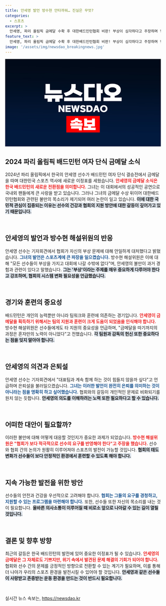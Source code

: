 ```yaml
---
title: 안세영 발언 방수현 안타까워… 진실은 무엇?
categories:
  - 스포츠
excerpt: >
  안세영, 파리 올림픽 금메달 수확 후 대한배드민턴협회 비판! 부상이 심각하다고 주장하며 협회의 안일함에 실망감을 드러낸 가운데, 전 국가대표 방수현의 의견도 주목받고 있다. 금메달 이후 불거진 갈등의 진실은?
feature_text: >
  안세영, 파리 올림픽 금메달 수확 후 대한배드민턴협회 비판! 부상이 심각하다고 주장하며 협회의 안일함에 실망감을 드러낸 가운데, 전 국가대표 방수현의 의견도 주목받고 있다. 금메달 이후 불거진 갈등의 진실은?
image: '/assets/img/newsdao_breakingnews.jpg'
---
```


<p><img src="/assets/img/newsdao_breakingnews.jpg" alt="ranknews 속보" /></p>

<h2 data-ke-size="size26">2024 파리 올림픽 배드민턴 여자 단식 금메달 소식</h2>

<p data-ke-size="size16">2024년 파리 올림픽에서 한국의 안세영 선수가 배드민턴 여자 단식 결승전에서 금메달을 따며 대한민국 스포츠 역사에 새로운 이정표를 세웠습니다. <b><span style="color: #ee2323;">안세영의 금메달 소식은 한국 배드민턴의 새로운 전환점을 의미합니다.</span></b> 그녀는 이 대회에서의 성공적인 공연으로 국내외 팬들에게 큰 사랑을 받고 있습니다. 그러나 그녀의 금메달 수상 뒤이어 대한배드민턴협회와 관련된 불만의 목소리가 제기되어 여러 논란이 일고 있습니다. <b><span style="background-color: #21538527;">이에 대한 국민적 관심이 집중되는 이유는 선수의 건강과 협회의 지원 방안에 대한 갈등이 깊어가고 있기 때문입니다.</span></b></p>

<p data-ke-size="size16">&nbsp;</p>

<h2 data-ke-size="size26">안세영의 발언과 방수현 해설위원의 반응</h2>

<p data-ke-size="size16">안세영 선수는 기자회견에서 협회가 자신의 부상 문제에 대해 안일하게 대처했다고 밝혔습니다. <b><span style="color: #1a5490;">그녀의 발언은 스포츠계에 큰 파장을 일으켰습니다.</span></b> 방수현 해설위원은 이에 대해 "모든 선수들이 부상을 가지고 대회에 나갈 수밖에 없다"며, 안세영의 불만이 과거 경험과 관련이 있다고 말했습니다. <b><span style="background-color: #21538527;">그는 '부상'이라는 주제를 매우 중요하게 다루어야 한다고 강조하며, 협회의 시스템 변화 필요성을 언급했습니다.</span></b></p>

<p data-ke-size="size16">&nbsp;</p>

<h2 data-ke-size="size26">경기와 훈련의 중요성</h2>

<p data-ke-size="size16">배드민턴은 개인의 능력뿐만 아니라 팀워크와 훈련에 의존하는 경기입니다. <b><span style="color: #ee2323;">안세영이 금메달을 획득하기 위해서는 팀의 지원과 훈련이 크게 도움이 되었음을 인식해야 합니다.</span></b> 방수현 해설위원은 선수들에게도 타 지원의 중요성을 언급하며, "금메달을 따기까지의 과정은 혼자만의 노력이 아니었다"고 전했습니다. <b><span style="background-color: #21538527;">각 팀원과 감독의 헌신 또한 중요하다는 점을 잊지 말아야 합니다.</span></b></p>

<p data-ke-size="size16">&nbsp;</p>

<h2 data-ke-size="size26">안세영의 의견과 은퇴설</h2>

<p data-ke-size="size16">안세영 선수는 기자회견에서 "대표팀과 계속 함께 하는 것이 힘들지 않을까 싶다"고 언급하며 은퇴설을 불러일으켰습니다. <b><span style="color: #1a5490;">그녀는 이러한 발언이 완전히 은퇴를 의미하는 것이 아니라는 점을 명확히 하고 싶어했습니다.</span></b> 협회와의 갈등이 개인적인 문제로 비화되기를 원치 않는 듯합니다. <b><span style="background-color: #21538527;">안세영의 의도를 이해하려는 노력 또한 필요하다고 할 수 있습니다.</span></b></p>

<p data-ke-size="size16">&nbsp;</p>

<h2 data-ke-size="size26">어떠한 대안이 필요할까?</h2>

<p data-ke-size="size16">이러한 불만에 대해 어떻게 대응할 것인지가 중요한 과제가 되었습니다. <b><span style="color: #ee2323;">방수현 해설위원은 "협회가 보다 적극적으로 선수의 요구를 반영해야 한다"고 주장을 했습니다.</span></b> 선수와 협회 간의 논의가 원활히 이루어져야 스포츠의 발전이 가능할 것입니다. <b><span style="background-color: #21538527;">협회의 태도 변화가 선수들이 보다 안정적인 환경에서 훈련할 수 있도록 해야 합니다.</span></b></p>

<p data-ke-size="size16">&nbsp;</p>

<h2 data-ke-size="size26">지속 가능한 발전을 위한 방안</h2>

<p data-ke-size="size16">선수들의 안전과 건강을 우선적으로 고려해야 합니다. <b><span style="color: #1a5490;">협회는 그들의 요구를 경청하고, 지원할 수 있는 프로그램을 마련해야 합니다.</span></b> 또한, 선수들 또한 자신의 목소리를 내는 것이 필요합니다. <b><span style="background-color: #21538527;">올바른 의사소통이 이루어질 때 비로소 앞으로 나아갈 수 있는 길이 열릴 것입니다.</span></b></p>

<p data-ke-size="size16">&nbsp;</p>

<h2 data-ke-size="size26">결론 및 향후 방향</h2>

<p data-ke-size="size16">최근의 갈등은 한국 배드민턴의 발전에 있어 중요한 이정표가 될 수 있습니다. <b><span style="color: #ee2323;">안세영의 금메달은 그 자체로도 기쁘지만, 위기 속에서 발견된 문제 해결의 기회가 되어야 합니다.</span></b> 협회와 선수 간의 문제를 긍정적인 방향으로 전환할 수 있는 계기가 필요하며, 이를 통해 더 나아가 우리의 스포츠 환경을 발전시킬 수 있어야 할 것입니다. <b><span style="background-color: #21538527;">안세영과 같은 선수들이 사랑받고 존중받는 운동 환경을 만드는 것이 반드시 필요합니다.</span></b></p>

<p data-ke-size="size16">&nbsp;</p>
실시간 뉴스 속보는, <a href="https://newsdao.kr" rel="dofollow">https://newsdao.kr</a>



